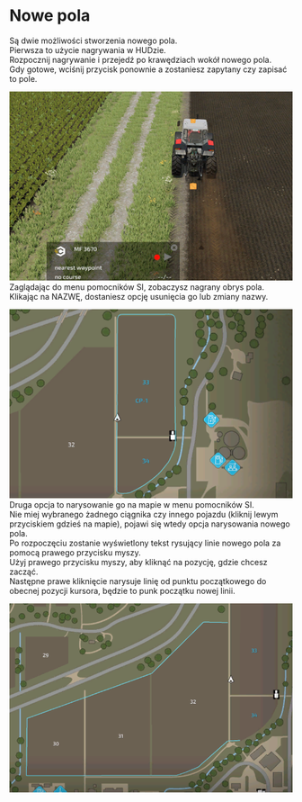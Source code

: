 # Nowe pola
Są dwie możliwości stworzenia nowego pola.  
Pierwsza to użycie nagrywania w HUDzie.  
Rozpocznij nagrywanie i przejedź po krawędziach wokół nowego pola.  
Gdy gotowe, wciśnij przycisk ponownie a zostaniesz zapytany czy zapisać to pole.  

![Image](../assets/images/recordcustomhelp_0_0_765_510.png)
Zaglądając do menu pomocników SI, zobaczysz nagrany obrys pola.  
Klikając na NAZWĘ, dostaniesz opcję usunięcia go lub zmiany nazwy.  

![Image](../assets/images/donecustomhelp_0_0_765_510.png)
Druga opcja to narysowanie go na mapie w menu pomocników SI.  
Nie miej wybranego żadnego ciągnika czy innego pojazdu (kliknij lewym przyciskiem gdzieś na mapie), pojawi się wtedy opcja narysowania nowego pola.  
Po rozpoczęciu zostanie wyświetlony tekst rysujący linie nowego pola za pomocą prawego przycisku myszy.  
Użyj prawego przycisku myszy, aby kliknąć na pozycję, gdzie chcesz zacząć.  
Następne prawe kliknięcie narysuje linię od punktu początkowego do obecnej pozycji kursora, będzie to punk początku nowej linii.  

![Image](../assets/images/drawcustomhelp_0_0_765_510.png)